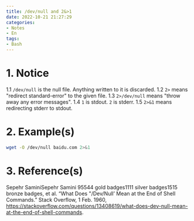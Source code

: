```yaml
---
title: /dev/null and 2&>1
date: 2022-10-21 21:27:29
categories:
- Notes
- En
tags:
- Bash
---
```


# 1. Notice
1.1 `/dev/null` is the null file. Anything written to it is discarded.
1.2 `2>` means "redirect standard-error" to the given file.
1.3 `2>/dev/null` means "throw away any error messages".
1.4 `1` is stdout. `2` is stderr.
1.5 `2>&1` means redirecting stderr to stdout.

# 2. Example(s)

``` bash
wget -O /dev/null baidu.com 2>&1
```

# 3. Reference(s)
Sepehr SaminiSepehr Samini 95544 gold badges1111 silver badges1515 bronze badges, et al. “What Does "/Dev/Null’ Mean at the End of Shell Commands.” Stack Overflow, 1 Feb. 1960, https://stackoverflow.com/questions/13408619/what-does-dev-null-mean-at-the-end-of-shell-commands.
